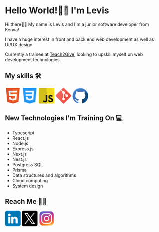 # Hello World!👋🏾 I'm Levis
Hi there👋🏾 My name is Levis and I'm a junior software developer from Kenya!

I have a huge interest in front and back end web development as well as UI/UX design.

Currently a trainee at [Teach2Give](https://teach2give.com/), looking to upskill myself on web development technologies.

## My skills 🛠
<p><img src="images\html.svg" alt="html icon" width="50px">
<img src="images\css.svg" alt="css icon" width="50px">
<img src="images\javascript.svg" alt="javascript icon" width="50px">
<img src="images\git.png" alt="git icon" width="50px">
<img src="images\github (1).png" alt="github icon" width="50px"></p>


## New Technologies I'm Training On 💻
- Typescript
- React.js
- Node.js
- Express.js
- Next.js
- Nest.js
- Postgress SQL
- Prisma
- Data structures and algorithms
- Cloud computing
- System design

## Reach Me 🤙🏾
<p><a href="https://www.linkedin.com/in/levis-mbui" target="_blank"><img src="images\linkedin.png" alt="Linkdin logo" width="50px"></a>
<a href="https://www.linkedin.com/in/levis-mbui" target="_blank"><img src="images\twitter.png" alt="Linkdin logo" width="50px"></a>
<a href="https://www.linkedin.com/in/levis-mbui" target="_blank"><img src="images\instagram.png" alt="Linkdin logo" width="50px"></a></p>



